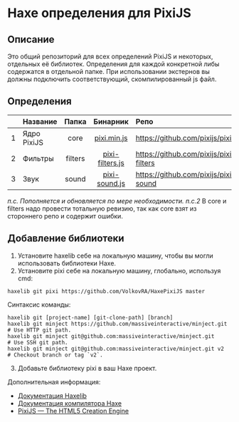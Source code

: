 # Haxe определения для PixiJS

Описание
------------------------------

Это общий репозиторий для всех определений PixiJS и некоторых, отдельных её библиотек.
Определения для каждой конкретной либы содержатся в отдельной папке.
При использовании экстернов вы должны подключить соответствующий, скомпилированный js файл.

Определения
------------------------------
||Название|Папка|Бинарник|Репо|
|:-|:-|:-:|:-:|:-|
|1|Ядро PixiJS|core|[pixi.min.js](https://github.com/VolkovRA/HaxePixiJS/tree/master/bin/lib/pixi.min.js "pixi.min.js")|https://github.com/pixijs/pixi.js|
|2|Фильтры|filters|[pixi-filters.js](https://github.com/VolkovRA/HaxePixiJS/tree/master/bin/lib/pixi-filters.js "pixi-filters.js")|https://github.com/pixijs/pixi-filters|
|3|Звук|sound|[pixi-sound.js](https://github.com/VolkovRA/HaxePixiJS/tree/master/bin/lib/pixi-sound.js "pixi-sound.js")|https://github.com/pixijs/pixi-sound|

*п.с. Пополняется и обновляется по мере необходимости.*
*п.с.2* В core и filters надо провести тотальную ревизию, так как core взят из стороннего репо и содержит ошибки.

Добавление библиотеки
------------------------------

1. Установите haxelib себе на локальную машину, чтобы вы могли использовать библиотеки Haxe.
2. Установите pixi себе на локальную машину, глобально, используя cmd:
```
haxelib git pixi https://github.com/VolkovRA/HaxePixiJS master
```
Синтаксис команды:
```
haxelib git [project-name] [git-clone-path] [branch]
haxelib git minject https://github.com/massiveinteractive/minject.git         # Use HTTP git path.
haxelib git minject git@github.com:massiveinteractive/minject.git             # Use SSH git path.
haxelib git minject git@github.com:massiveinteractive/minject.git v2          # Checkout branch or tag `v2`.
```
3. Добавьте библиотеку pixi в ваш Haxe проект.

Дополнительная информация:
 * [Документация Haxelib](https://lib.haxe.org/documentation/using-haxelib/ "Using Haxelib")
 * [Документация компилятора Haxe](https://haxe.org/manual/compiler-usage-hxml.html "Configure compile.hxml")
 * [PixiJS — The HTML5 Creation Engine](https://www.pixijs.com/ "PixiJS — The HTML5 Creation Engine")